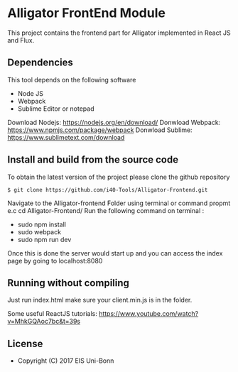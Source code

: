 # Alligator FrontEnd Module
This project contains the frontend part for Alligator implemented in React JS and Flux.

## Dependencies
This tool depends on the following software

* Node JS
* Webpack
* Sublime Editor or notepad 

Download Nodejs: https://nodejs.org/en/download/
Donwload Webpack: https://www.npmjs.com/package/webpack
Donwload Sublime: https://www.sublimetext.com/download

## Install and build from the source code  
To obtain the latest version of the project please clone the github repository

    $ git clone https://github.com/i40-Tools/Alligator-Frontend.git

Navigate to the Alligator-frontend Folder using terminal or command propmt e.c cd Alligator-Frontend/
Run the following command on terminal :
* sudo npm install  
* sudo webpack
* sudo npm run dev

Once this is done the server would start up and you can access the index page by going to localhost:8080

## Running without compiling
Just run index.html make sure your client.min.js is in the folder.

Some useful ReactJS tutorials:
https://www.youtube.com/watch?v=MhkGQAoc7bc&t=39s

## License

* Copyright (C) 2017 EIS Uni-Bonn
